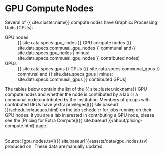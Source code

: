 # GPU Compute Nodes

Several of {{ site.cluster.name}} compute nodes have Graphics Processing Units (GPUs):

<dl id="hosttable-summary" class="dl-horizontal">
  <dt>GPU nodes</dt><dd>{{ site.data.specs.gpu_nodes }} GPU compute nodes ({{ site.data.specs.communal_gpu_nodes }} communal and {{ site.data.specs.gpu_nodes | minus: site.data.specs.communal_gpu_nodes }} contributed nodes)</dd>
  <dt>GPUs</dt><dd>{{ site.data.specs.gpus }} GPUs ({{ site.data.specs.communal_gpus }} communal and {{ site.data.specs.gpus | minus: site.data.specs.communal_gpus }} contributed GPUs)</dd>
</dl>

The tables below contain the list of the {{ site.cluster.nickname}} GPU compute nodes and whether the node is contributed by a lab or a communal node contributed by the institution.  Members of groups with contributed GPUs have [extra privileges]({{ site.baseurl }}/scheduler/queues.html) on the job scheduler for jobs running on their GPU nodes.  If you are a lab interested in contributing a GPU node, please see the [Pricing for Extra Compute]({{ site.baseurl }}/about/pricing-compute.html) page.


<script src="https://d3js.org/d3.v3.min.js"><!-- ~150 kB --></script>
<script src="https://cdn.datatables.net/1.10.16/js/jquery.dataTables.min.js"><!-- ~80 kB --></script>
<script src="https://cdn.datatables.net/1.10.16/js/dataTables.bootstrap.min.js"><!-- 2 kB --></script>

<table id="hosttable">
</table>

<!-- markdownlint-disable-file MD011 -->
<script type="text/javascript" charset="utf-8">
d3.text("{{ site.baseurl }}/assets/data/gpu_nodes.tsv", "text/csv", function(host_table) {
  // extract date from header comments
  var timestamp = host_table.match(/^[#] Created on: [^\r\n]*[\r\n]+/mg, '')[0];
  timestamp = timestamp.replace(/^[#] Created on: /g, '');
  timestamp = timestamp.replace(/ [^ ]+/g, ''); // keep only the date
  timestamp = timestamp.trim();
  d3.select("#compute-shares-timestamp").text(timestamp);
  
  // drop header comments
  host_table = host_table.replace(/^[#][^\r\n]*[\r\n]+/mg, '');
  host_table = d3.tsv.parse(host_table);

  var table = d3.select("#hosttable");
  var thead, tbody, tfoot, tr, td, td_status;
  var value, value2;
  var gpus_total = 0;
  var communal_total = 0;
  
  /* For each row */
  var nentries = 0;
  host_table.forEach(function(row0) {
    var nvme = row0["NVME /scratch"];
    nvme = nvme.replace("true", "✓");
    nvme = nvme.replace("false", "no");
    var contributor = row0["Contributor"];
    contributor = contributor.replace("communal", "(communal)");
    var row = [row0["Node"], row0["GPU"], row0["GPU RAM"], row0["#GPUs"], row0["RAM"], contributor, nvme];

    if (nentries == 0) {
      tr = table.append("thead").append("tr");
      tr.append("th").text("Node");
      tr.append("th").text("GPU");
      tr.append("th").text("GPU RAM");
      tr.append("th").text("#GPUs");
      tr.append("th").text("RAM");
      tr.append("th").text("Ownership");
      tr.append("th").text("NVME /scratch");
      tbody = table.append("tbody");
    }

    tr = tbody.append("tr");
    for (key in row) td = tr.append("td").text(row[key]);
    gpus_total += parseInt(row[3]);
    
    if (row[5] == "(communal)") {
      communal_total += 1;
    }

    nentries += 1;
  });

  tr = table.append("tfoot").append("tr");
  tr.append("td").text("Total");
  tr.append("td");
  tr.append("td");
  tr.append("td").text(gpus_total + " GPUs");
  tr.append("td");
  tr.append("td").text(communal_total + " communal nodes");
  tr.append("td");

  $(document).ready(function() {
    $('#hosttable').DataTable({
      "pageLength": 50,
      "order": [[ 0, "desc" ]]
    });
  });
});
</script>

Source: [gpu_nodes.tsv]({{ site.baseurl }}/assets/data/gpu_nodes.tsv) produced on <span id="compute-shares-timestamp"></span>.  These data are manually updated.

